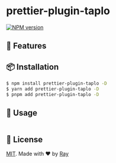 # prettier-plugin-taplo

[![NPM version](https://img.shields.io/npm/v/prettier-plugin-taplo?color=a1b858&label=)](https://www.npmjs.com/package/prettier-plugin-taplo)

## 💎 Features

## 📦 Installation

```bash
$ npm install prettier-plugin-taplo -D
$ yarn add prettier-plugin-taplo -D
$ pnpm add prettier-plugin-taplo -D
```

## 🚀 Usage

```ts
```

## 📝 License

[MIT](./LICENSE). Made with ❤️ by [Ray](https://github.com/so1ve)

